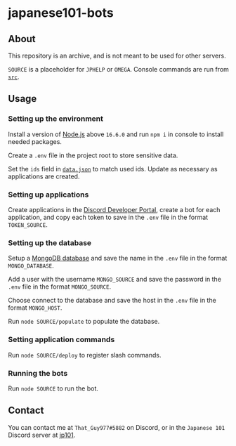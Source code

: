 # japanese101-bots

## About
This repository is an archive, and is not meant to be used for other servers.

`SOURCE` is a placeholder for `JPHELP` or `OMEGA`. Console commands are run from [`src`](src).

## Usage

### Setting up the environment
Install a version of [Node.js](https://nodejs.org) above `16.6.0` and run `npm i` in console to install needed packages.

Create a `.env` file in the project root to store sensitive data.

Set the `ids` field in [`data.json`](src/shared/data.json) to match used ids. Update as necessary as applications are created.

### Setting up applications
Create applications in the [Discord Developer Portal](https://discord.com/developers), create a bot for each application, and copy each token to save in the `.env` file in the format `TOKEN_SOURCE`.

### Setting up the database
Setup a [MongoDB database](https://mongodb.com/) and save the name in the `.env` file in the format `MONGO_DATABASE`.

Add a user with the username `MONGO_SOURCE` and save the password in the `.env` file in the format `MONGO_SOURCE`.

Choose connect to the database and save the host in the `.env` file in the format `MONGO_HOST`.

Run `node SOURCE/populate` to populate the database.

### Setting application commands
Run `node SOURCE/deploy` to register slash commands.

### Running the bots
Run `node SOURCE` to run the bot.

## Contact
You can contact me at `That_Guy977#5882` on Discord, or in the `Japanese 101` Discord server at [jp101](https://discord.gg/jp101).
